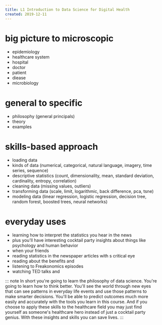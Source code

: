 ```yaml
---
title: L1 Introduction to Data Science for Digital Health
created: 2019-12-11
---
```


# big picture to microscopic

- epidemiology
- healthcare system
- hospital
- doctor
- patient
- diease
- microbiology

# general to specific

- philosophy (general principals)
- theory
- examples

# skills-based approach

- loading data
- kinds of data (numerical, categorical, natural language, imagery, time series, sequence)
- descriptive statistics (count, dimensionality, mean, standard deviation, cardinality, entropy, correlation)
- cleaning data (missing values, outliers)
- transforming data (scale, limit, logarithmic, back difference, pca, tsne)
- modeling data (linear regression, logistic regression, decision tree, random forest, boosted trees, neural networks)

# everyday uses

- learning how to interpret the statistics you hear in the news
- plus you'll have interesting cocktail party insights about things like psychology and human behavior
- when your friends
- reading statistics in the newspaper articles with s critical eye
- reading about the benefits and
- listening to Freakonomics episodes
- watching TED talks and

::: note
In short you're going to learn the philosophy of data science.
You're going to learn how to think better.
You'll see the world through new eyes that can see patterns in everyday life events and use those patterns to make smarter decisions.
You'll be able to predict outcomes much more easily and accurately with the tools you learn in this course.
And if you choose to apply these skills to the healthcare field you may just find yourself as someone's healthcare hero instead of just a cocktail party genius.
With these insights and skills you can save lives.
:::
